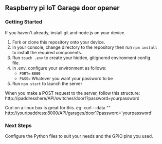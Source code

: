 ## Raspberry pi IoT Garage door opener

### Getting Started
If you haven't already, install git and node.js on your device.

1. Fork or clone this repository onto your device. 
2. In your console, change directory to the repository then run `npm install` to install the required components.
3. Run `touch .env` to create your hidden, gitignored environment config file.
4. In .env, configure your environment as follows:
    * `PORT=` `8000`
    * `PASS=` Whatever you want your password to be
5. Run `npm start` to launch the server

When you make a POST request to the server, follow this structure:
http://ipaddresshere/API/switches/door1?password=yourpassword

Curl on a linux box is great for this.
eg:
curl --data "" http://youripaddress:8000/API/garages/door1?password='yourpassword'

### Next Steps
Configure the Python files to suit your needs and the GPIO pins you used. 
